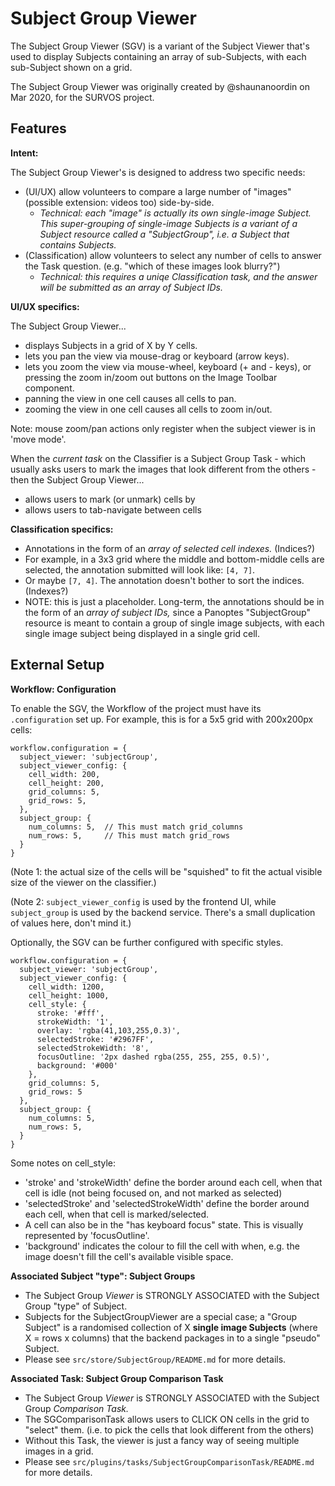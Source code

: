 # Subject Group Viewer

The Subject Group Viewer (SGV) is a variant of the Subject Viewer that's used to 
display Subjects containing an array of sub-Subjects, with each sub-Subject
shown on a grid.

The Subject Group Viewer was originally created by @shaunanoordin on Mar 2020, for the SURVOS project.

## Features

**Intent:**

The Subject Group Viewer's is designed to address two specific needs:

- (UI/UX) allow volunteers to compare a large number of "images" (possible extension: videos too) side-by-side.
  - _Technical: each "image" is actually its own single-image Subject. This super-grouping of single-image Subjects is a variant of a Subject resource called a "SubjectGroup", i.e. a Subject that contains Subjects._
- (Classification) allow volunteers to select any number of cells to answer the Task question. (e.g. "which of these images look blurry?")
  - _Technical: this requires a uniqe Classification task, and the answer will be submitted as an array of Subject IDs._

**UI/UX specifics:**

The Subject Group Viewer...

- displays Subjects in a grid of X by Y cells.
- lets you pan the view via mouse-drag or keyboard (arrow keys).
- lets you zoom the view via mouse-wheel, keyboard (+ and - keys), or pressing the zoom in/zoom out buttons on the Image Toolbar component.
- panning the view in one cell causes all cells to pan.
- zooming the view in one cell causes all cells to zoom in/out.

Note: mouse zoom/pan actions only register when the subject viewer is in 'move mode'.

When the _current task_ on the Classifier is a Subject Group Task - which usually asks users to mark the images that look different from the others - then the Subject Group Viewer...

- allows users to mark (or unmark) cells by 
- allows users to tab-navigate between cells

**Classification specifics:**

- Annotations in the form of an _array of selected cell indexes._ (Indices?)
- For example, in a 3x3 grid where the middle and bottom-middle cells are selected, the annotation submitted will look like: `[4, 7]`.
- Or maybe `[7, 4]`. The annotation doesn't bother to sort the indices. (Indexes?)
- NOTE: this is just a placeholder. Long-term, the annotations should be in the form of an _array of subject IDs,_ since a Panoptes "SubjectGroup" resource is meant to contain a group of single image subjects, with each single image subject being displayed in a single grid cell.

## External Setup

**Workflow: Configuration**

To enable the SGV, the Workflow of the project must have its `.configuration` set up. For example, this is for a 5x5 grid with 200x200px cells:

```
workflow.configuration = {
  subject_viewer: 'subjectGroup',
  subject_viewer_config: {
    cell_width: 200,
    cell_height: 200,
    grid_columns: 5,
    grid_rows: 5,
  },
  subject_group: {
    num_columns: 5,  // This must match grid_columns
    num_rows: 5,     // This must match grid_rows
  }
}
```

(Note 1: the actual size of the cells will be "squished" to fit the actual visible size of the viewer on the classifier.)

(Note 2: `subject_viewer_config` is used by the frontend UI, while `subject_group` is used by the backend service. There's a small duplication of values here, don't mind it.)

Optionally, the SGV can be further configured with specific styles.

```
workflow.configuration = {
  subject_viewer: 'subjectGroup',
  subject_viewer_config: {
    cell_width: 1200,
    cell_height: 1000,
    cell_style: {
      stroke: '#fff',
      strokeWidth: '1',
      overlay: 'rgba(41,103,255,0.3)',
      selectedStroke: '#2967FF',
      selectedStrokeWidth: '8',
      focusOutline: '2px dashed rgba(255, 255, 255, 0.5)',
      background: '#000'
    },
    grid_columns: 5,
    grid_rows: 5
  },
  subject_group: {
    num_columns: 5,
    num_rows: 5,
  }
}
```

Some notes on cell_style:

- 'stroke' and 'strokeWidth' define the border around each cell, when that cell is idle (not being focused on, and not marked as selected)
- 'selectedStroke' and 'selectedStrokeWidth' define the border around each cell, when that cell is marked/selected.
- A cell can also be in the "has keyboard focus" state. This is visually represented by 'focusOutline'.
- 'background' indicates the colour to fill the cell with when, e.g. the image doesn't fill the cell's available visible space.

**Associated Subject "type": Subject Groups**

- The Subject Group _Viewer_ is STRONGLY ASSOCIATED with the Subject Group "type" of Subject.
- Subjects for the SubjectGroupViewer are a special case; a "Group Subject" is a randomised collection of X **single image Subjects** (where X = rows x columns) that the backend packages in to a single "pseudo" Subject.
- Please see `src/store/SubjectGroup/README.md` for more details.

**Associated Task: Subject Group Comparison Task**

- The Subject Group _Viewer_ is STRONGLY ASSOCIATED with the Subject Group _Comparison Task._
- The SGComparisonTask allows users to CLICK ON cells in the grid to "select" them. (i.e. to pick the cells that look different from the others)
- Without this Task, the viewer is just a fancy way of seeing multiple images in a grid.
- Please see `src/plugins/tasks/SubjectGroupComparisonTask/README.md` for more details.
